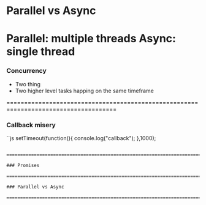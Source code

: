 # Parallel vs Async
Parallel: multiple threads
Async: single thread
=====================================================================================

### Concurrency
- Two thing
- Two higher level tasks happing on the same timeframe

=====================================================================================

### Callback misery
``js
setTimeout(function(){
  console.log("callback");
  },1000);
```

=====================================================================================

### Promises

=====================================================================================

### Parallel vs Async

=====================================================================================
